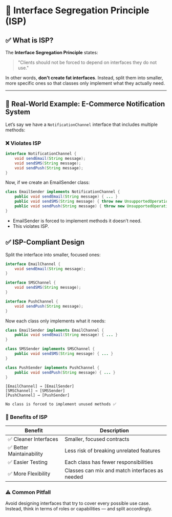 # 🧩 Interface Segregation Principle (ISP)

## ✅ What is ISP?

The **Interface Segregation Principle** states:

> "Clients should not be forced to depend on interfaces they do not use."

In other words, **don’t create fat interfaces**. Instead, split them into smaller, more specific ones so that classes only implement what they actually need.

---

## 🛒 Real-World Example: E-Commerce Notification System

Let’s say we have a `NotificationChannel` interface that includes multiple methods:

### ❌ Violates ISP

```java
interface NotificationChannel {
    void sendEmail(String message);
    void sendSMS(String message);
    void sendPush(String message);
}
```
Now, if we create an EmailSender class:
```java
class EmailSender implements NotificationChannel {
    public void sendEmail(String message) { ... }
    public void sendSMS(String message) { throw new UnsupportedOperationException(); }
    public void sendPush(String message) { throw new UnsupportedOperationException(); }
}
```
- EmailSender is forced to implement methods it doesn’t need.
- This violates ISP.

## ✅ ISP-Compliant Design
Split the interface into smaller, focused ones:
```java
interface EmailChannel {
    void sendEmail(String message);
}

interface SMSChannel {
    void sendSMS(String message);
}

interface PushChannel {
    void sendPush(String message);
}
```
Now each class only implements what it needs:
```java
class EmailSender implements EmailChannel {
    public void sendEmail(String message) { ... }
}

class SMSSender implements SMSChannel {
    public void sendSMS(String message) { ... }
}

class PushSender implements PushChannel {
    public void sendPush(String message) { ... }
}
```
```plaintext
[EmailChannel] → [EmailSender]
[SMSChannel] → [SMSSender]
[PushChannel] → [PushSender]

No class is forced to implement unused methods ✅
```
### 📌 Benefits of ISP
| Benefit | Description |
|---------|-------------|
| ✅ Cleaner Interfaces | Smaller, focused contracts |
| ✅ Better Maintainability | Less risk of breaking unrelated features |
| ✅ Easier Testing | Each class has fewer responsibilities |
| ✅ More Flexibility | Classes can mix and match interfaces as needed |
### ⚠️ Common Pitfall
Avoid designing interfaces that try to cover every possible use case. Instead, think in terms of roles or capabilities — and split accordingly.